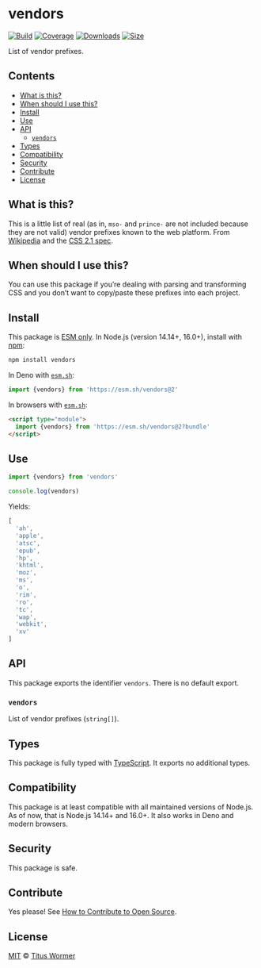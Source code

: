 # vendors

[![Build][build-badge]][build]
[![Coverage][coverage-badge]][coverage]
[![Downloads][downloads-badge]][downloads]
[![Size][size-badge]][size]

List of vendor prefixes.

## Contents

*   [What is this?](#what-is-this)
*   [When should I use this?](#when-should-i-use-this)
*   [Install](#install)
*   [Use](#use)
*   [API](#api)
    *   [`vendors`](#vendors-1)
*   [Types](#types)
*   [Compatibility](#compatibility)
*   [Security](#security)
*   [Contribute](#contribute)
*   [License](#license)

## What is this?

This is a little list of real (as in, `mso-` and `prince-` are not included
because they are not valid) vendor prefixes known to the web platform.
From [Wikipedia][wiki] and the [CSS 2.1 spec][spec].

## When should I use this?

You can use this package if you’re dealing with parsing and transforming CSS and
you don’t want to copy/paste these prefixes into each project.

## Install

This package is [ESM only][esm].
In Node.js (version 14.14+, 16.0+), install with [npm][]:

```sh
npm install vendors
```

In Deno with [`esm.sh`][esmsh]:

```js
import {vendors} from 'https://esm.sh/vendors@2'
```

In browsers with [`esm.sh`][esmsh]:

```html
<script type="module">
  import {vendors} from 'https://esm.sh/vendors@2?bundle'
</script>
```

## Use

```js
import {vendors} from 'vendors'

console.log(vendors)
```

Yields:

```js
[
  'ah',
  'apple',
  'atsc',
  'epub',
  'hp',
  'khtml',
  'moz',
  'ms',
  'o',
  'rim',
  'ro',
  'tc',
  'wap',
  'webkit',
  'xv'
]
```

## API

This package exports the identifier `vendors`.
There is no default export.

### `vendors`

List of vendor prefixes (`string[]`).

## Types

This package is fully typed with [TypeScript][].
It exports no additional types.

## Compatibility

This package is at least compatible with all maintained versions of Node.js.
As of now, that is Node.js 14.14+ and 16.0+.
It also works in Deno and modern browsers.

## Security

This package is safe.

## Contribute

Yes please!
See [How to Contribute to Open Source][contribute].

## License

[MIT][license] © [Titus Wormer][author]

<!-- Definitions -->

[build-badge]: https://github.com/wooorm/vendors/workflows/main/badge.svg

[build]: https://github.com/wooorm/vendors/actions

[coverage-badge]: https://img.shields.io/codecov/c/github/wooorm/vendors.svg

[coverage]: https://codecov.io/github/wooorm/vendors

[downloads-badge]: https://img.shields.io/npm/dm/vendors.svg

[downloads]: https://www.npmjs.com/package/vendors

[size-badge]: https://img.shields.io/bundlephobia/minzip/vendors.svg

[size]: https://bundlephobia.com/result?p=vendors

[npm]: https://docs.npmjs.com/cli/install

[esmsh]: https://esm.sh

[license]: license

[author]: https://wooorm.com

[esm]: https://gist.github.com/sindresorhus/a39789f98801d908bbc7ff3ecc99d99c

[typescript]: https://www.typescriptlang.org

[contribute]: https://opensource.guide/how-to-contribute/

[wiki]: https://en.wikipedia.org/wiki/CSS_hack#Browser_prefixes

[spec]: https://www.w3.org/TR/CSS22/syndata.html#vendor-keyword-history
